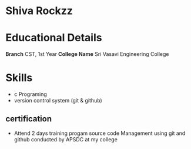 # Shiva Rockzz
# Educational Details
**Branch** CST, 1st Year
**College Name** Sri Vasavi  Engineering College 
# Skills
- c Programing
- version control system (git & github)
## certification 
- Attend 2 days training progam source code Management using git and github conducted by APSDC at my college

